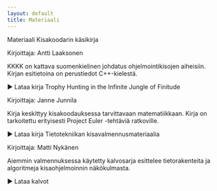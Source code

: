 ```yaml
---
layout: default
title: Materiaali
---
```


Materiaali
Kisakoodarin käsikirja

Kirjoittaja: Antti Laaksonen

KKKK on kattava suomenkielinen johdatus ohjelmointikisojen aiheisiin. Kirjan esitietoina on perustiedot C++-kielestä.

▶ Lataa kirja
Trophy Hunting in the Infinite Jungle of Finitude

Kirjoittaja: Janne Junnila

Kirja keskittyy kisakoodauksessa tarvittavaan matematiikkaan. Kirja on tarkoitettu erityisesti Project Euler -tehtäviä ratkoville.

▶ Lataa kirja
Tietotekniikan kisavalmennusmateriaalia

Kirjoittaja: Matti Nykänen

Aiemmin valmennuksessa käytetty kalvosarja esittelee tietorakenteita ja algoritmeja kisaohjelmoinnin näkökulmasta.

▶ Lataa kalvot